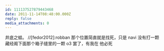 ```yaml
---
id: 111137527879443468
date: 2011-11-14T08:48:00.000Z
reply: false
media_attachments: 0
---
```


井底之蛙。 //[fedor2012]:robban 那个位置简直就是找死，只是 navi 没有打一颗藏经阁下面那个箱子缝里的一颗 o3 罢了，有我在 他必死 ​​​​

